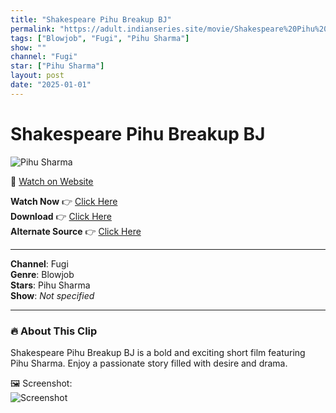 ```yaml
---
title: "Shakespeare Pihu Breakup BJ"
permalink: "https://adult.indianseries.site/movie/Shakespeare%20Pihu%20Breakup%20BJ"
tags: ["Blowjob", "Fugi", "Pihu Sharma"]
show: ""
channel: "Fugi"
star: ["Pihu Sharma"]
layout: post
date: "2025-01-01"
---
```


# Shakespeare Pihu Breakup BJ

![Pihu Sharma](https://shorts.desisins.com/wp-content/uploads/2023/10/Pihu-Shakespeare-BJ-Fugi-DesiSins.com_.jpg)

🔗 [Watch on Website](https://adult.indianseries.site/movie/Shakespeare%20Pihu%20Breakup%20BJ)

**Watch Now** 👉 [Click Here](https://adult.indianseries.site/movie/Shakespeare%20Pihu%20Breakup%20BJ)  
**Download** 👉 [Click Here](https://adult.indianseries.site/movie/Shakespeare%20Pihu%20Breakup%20BJ)  
**Alternate Source** 👉 [Click Here](https://adult.indianseries.site/movie/Shakespeare%20Pihu%20Breakup%20BJ)

---

**Channel**: Fugi  
**Genre**: Blowjob  
**Stars**: Pihu Sharma  
**Show**: *Not specified*

---

### 🔥 About This Clip

Shakespeare Pihu Breakup BJ is a bold and exciting short film featuring Pihu Sharma. Enjoy a passionate story filled with desire and drama.
 
🖼️ Screenshot:  
![Screenshot](https://shorts.desisins.com/wp-content/uploads/2023/10/Pihu-Shakespeare-BJ-Fugi-DesiSins.com_.jpg)
